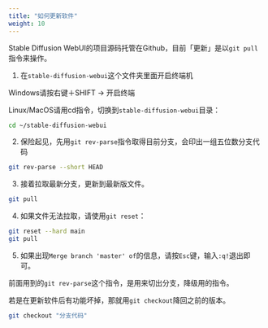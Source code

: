 ```yaml
---
title: "如何更新软件"
weight: 10
---
```


Stable Diffusion WebUI的项目源码托管在Github，目前「更新」是以`git pull`指令来操作。

1. 在`stable-diffusion-webui`这个文件夹里面开启终端机

Windows请按右键＋SHIFT → 开启终端

Linux/MacOS请用cd指令，切换到`stable-diffusion-webui`目录：
```bash
cd ~/stable-diffusion-webui
```

2. 保险起见，先用`git rev-parse`指令取得目前分支，会印出一组五位数分支代码
```bash
git rev-parse --short HEAD
```

3. 接着拉取最新分支，更新到最新版文件。
```bash
git pull
```

4. 如果文件无法拉取，请使用`git reset`：
```bash
git reset --hard main
git pull
```

5. 如果出现`Merge branch 'master' of`的信息，请按`Esc`键，输入`:q!`退出即可。


前面用到的`git rev-parse`这个指令，是用来切出分支，降级用的指令。

若是在更新软件后有功能坏掉，那就用`git checkout`降回之前的版本。
```bash
git checkout "分支代码"
```
